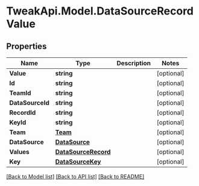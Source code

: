 # TweakApi.Model.DataSourceRecordValue
## Properties

Name | Type | Description | Notes
------------ | ------------- | ------------- | -------------
**Value** | **string** |  | [optional] 
**Id** | **string** |  | [optional] 
**TeamId** | **string** |  | [optional] 
**DataSourceId** | **string** |  | [optional] 
**RecordId** | **string** |  | [optional] 
**KeyId** | **string** |  | [optional] 
**Team** | [**Team**](Team.md) |  | [optional] 
**DataSource** | [**DataSource**](DataSource.md) |  | [optional] 
**Values** | [**DataSourceRecord**](DataSourceRecord.md) |  | [optional] 
**Key** | [**DataSourceKey**](DataSourceKey.md) |  | [optional] 

[[Back to Model list]](../README.md#documentation-for-models) [[Back to API list]](../README.md#documentation-for-api-endpoints) [[Back to README]](../README.md)

